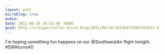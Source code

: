 ```yaml
---
layout: post
microblog: true
audio: 
date: 2011-06-16 16:53:48 -0600
guid: http://craigmcclellan.micro.blog/2011/06/16/t81494713567424512.html
---
```

I'm hoping something fun happens on our @SouthwestAir flight tonight. #SWAturns40
